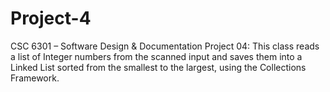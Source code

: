 # Project-4
CSC 6301 – Software Design & Documentation
Project 04:
This class reads a list of Integer numbers from the scanned
input and saves them into a Linked List sorted from the smallest to the
largest, using the Collections Framework.
